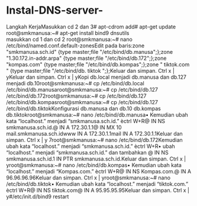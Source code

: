 # Instal-DNS-server-
Langkah KerjaMasukkan cd 2 dan 3# apt-cdrom add# apt-get update root@smkmanusa:~# apt-get install bind9 dnsutils  
masukkan cd 1 dan cd 2 root@smkmanusa:~# nano /etc/bind/named.conf.default-zonesEdit pada baris:zone "smkmanusa.sch.id" {type master;file "/etc/bind/db.manusa";};zone "1.30.172.in-addr.arpa" {type master;file "/etc/bind/db.172";};zone "kompas.com" {type master;file "/etc/bind/db.kompas";};zone " tiktok.com " {type master;file "/etc/bind/db. tiktok ";};Keluar dan simpan. Ctrl x | yKeluar dan simpan. Ctrl x | yKopi db.local menjadi db.manusa dan db.127 menjadi db.10root@smkmanusa:~# cp /etc/bind/db.local /etc/bind/db.manusaroot@smkmanusa:~# cp /etc/bind/db.127 /etc/bind/db.172root@smkmanusa:~# cp /etc/bind/db.127 /etc/bind/db.kompasroot@smkmanusa:~# cp /etc/bind/db.127 /etc/bind/db.tiktokKonfigurasi db.manusa dan db.10 db.kompas db.tiktokroot@smkmanusa:~# nano /etc/bind/db.manusa• Kemudian ubah kata “localhost.” menjadi “smkmanusa.sch.id.” èctrl W+R@ IN NS smkmanusa.sch.id.@ IN A 172.30.1.1@ IN MX 10 mail.smkmanusa.sch.idwww IN A 172.30.1.1mail IN A 172.30.1.1Keluar dan simpan. Ctrl x | y 7root@smkmanusa:~# nano /etc/bind/db.172Kemudian ubah kata “localhost.” menjadi “smkmanusa.sch.id.” èctrl W+R• ubah “localhost.” menjadi “smkmanusa.sch.id.” dan tambahkan @ IN NS smkmanusa.sch.id.1 IN PTR smkmanusa.sch.id.Keluar dan simpan. Ctrl x | yroot@smkmanusa:~# nano /etc/bind/db.kompas• Kemudian ubah kata “localhost.” menjadi “Kompas.com.” èctrl W+R@ IN NS Kompas.com.@ IN A 96.96.96.96Keluar dan simpan. Ctrl x | yroot@smkmanusa:~# nano /etc/bind/db.tiktok• Kemudian ubah kata “localhost.” menjadi “tiktok.com.” èctrl W+R@ IN NS tiktok.com@ IN A 95.95.95.95Keluar dan simpan. Ctrl x | y#/etc/init.d/bind9 restart
